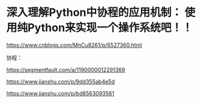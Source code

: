 # 深入理解Python中协程的应用机制： 使用纯Python来实现一个操作系统吧！！

https://www.cnblogs.com/MnCu8261/p/6527360.html



协程：

https://segmentfault.com/a/1190000012291369

https://www.jianshu.com/p/9dd355ab4e5d

https://www.jianshu.com/p/bd8563093561